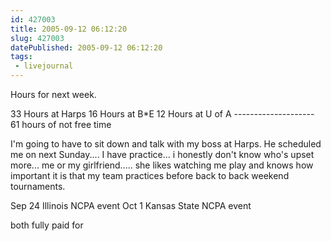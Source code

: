 ```yaml
---
id: 427003
title: 2005-09-12 06:12:20
slug: 427003
datePublished: 2005-09-12 06:12:20
tags:
 - livejournal
---
```


Hours for next week.

33 Hours at Harps
16 Hours at B*E
12 Hours at U of A
\--------------------
61 hours of not free time

I'm going to have to sit down and talk with my boss at Harps. He scheduled me on next Sunday.... I have practice... i honestly don't know who's upset more... me or my girlfriend..... she likes watching me play and knows how important it is that my team practices before back to back weekend tournaments.

Sep 24 Illinois NCPA event
Oct 1 Kansas State NCPA event

both fully paid for

